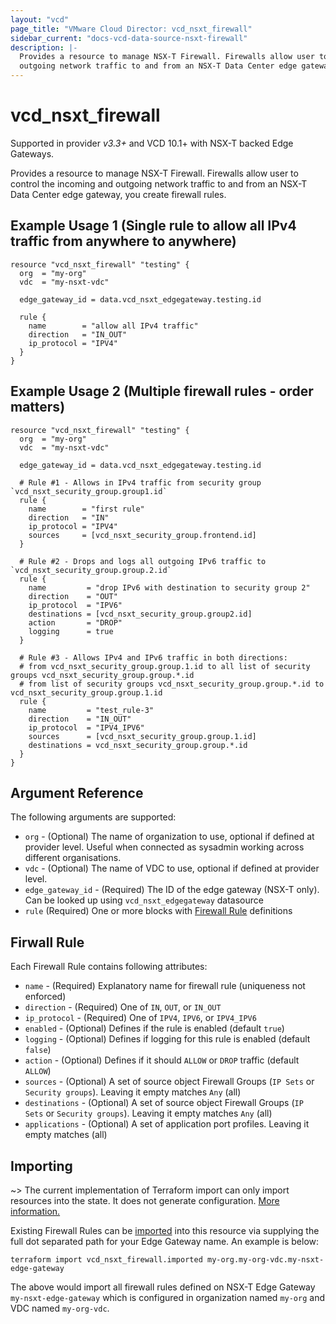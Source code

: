 ```yaml
---
layout: "vcd"
page_title: "VMware Cloud Director: vcd_nsxt_firewall"
sidebar_current: "docs-vcd-data-source-nsxt-firewall"
description: |-
  Provides a resource to manage NSX-T Firewall. Firewalls allow user to control the incoming and 
  outgoing network traffic to and from an NSX-T Data Center edge gateway, you create firewall rules.
---
```


# vcd\_nsxt\_firewall

Supported in provider *v3.3+* and VCD 10.1+ with NSX-T backed Edge Gateways.

Provides a resource to manage NSX-T Firewall. Firewalls allow user to control the incoming and 
outgoing network traffic to and from an NSX-T Data Center edge gateway, you create firewall rules.

## Example Usage 1 (Single rule to allow all IPv4 traffic from anywhere to anywhere)
```hcl
resource "vcd_nsxt_firewall" "testing" {
  org  = "my-org"
  vdc  = "my-nsxt-vdc"

  edge_gateway_id = data.vcd_nsxt_edgegateway.testing.id

  rule {
    name        = "allow all IPv4 traffic"
    direction   = "IN_OUT"
    ip_protocol = "IPV4"
  }
}
```

## Example Usage 2 (Multiple firewall rules - order matters)
```hcl
resource "vcd_nsxt_firewall" "testing" {
  org  = "my-org"
  vdc  = "my-nsxt-vdc"

  edge_gateway_id = data.vcd_nsxt_edgegateway.testing.id

  # Rule #1 - Allows in IPv4 traffic from security group `vcd_nsxt_security_group.group1.id`
  rule {
    name        = "first rule"
    direction   = "IN"
    ip_protocol = "IPV4"
    sources     = [vcd_nsxt_security_group.frontend.id]
  }

  # Rule #2 - Drops and logs all outgoing IPv6 traffic to `vcd_nsxt_security_group.group.2.id`
  rule {
    name         = "drop IPv6 with destination to security group 2"
    direction    = "OUT"
    ip_protocol  = "IPV6"
    destinations = [vcd_nsxt_security_group.group2.id]
    action       = "DROP"
    logging      = true
  }
  
  # Rule #3 - Allows IPv4 and IPv6 traffic in both directions:
  # from vcd_nsxt_security_group.group.1.id to all list of security groups vcd_nsxt_security_group.group.*.id
  # from list of security groups vcd_nsxt_security_group.group.*.id to vcd_nsxt_security_group.group.1.id
  rule {
    name         = "test_rule-3"
    direction    = "IN_OUT"
    ip_protocol  = "IPV4_IPV6"
    sources      = [vcd_nsxt_security_group.group.1.id]
    destinations = vcd_nsxt_security_group.group.*.id
  }
}
```

## Argument Reference

The following arguments are supported:

* `org` - (Optional) The name of organization to use, optional if defined at provider level. Useful
  when connected as sysadmin working across different organisations.
* `vdc` - (Optional) The name of VDC to use, optional if defined at provider level.
* `edge_gateway_id` - (Required) The ID of the edge gateway (NSX-T only). Can be looked up using
  `vcd_nsxt_edgegateway` datasource
* `rule` (Required) One or more blocks with [Firewall Rule](#firewall-rule) definitions

<a id="firewall-rule"></a>
## Firwall Rule

Each Firewall Rule contains following attributes:

* `name` - (Required) Explanatory name for firewall rule (uniqueness not enforced)
* `direction` - (Required) One of `IN`, `OUT`, or `IN_OUT`
* `ip_protocol` - (Required) One of `IPV4`,  `IPV6`, or `IPV4_IPV6`
* `enabled` - (Optional) Defines if the rule is enabled (default `true`)
* `logging` - (Optional) Defines if logging for this rule is enabled (default `false`)
* `action` - (Optional) Defines if it should `ALLOW` or `DROP` traffic (default `ALLOW`)
* `sources` - (Optional) A set of source object Firewall Groups (`IP Sets` or `Security groups`). 
Leaving it empty matches `Any` (all)
* `destinations` - (Optional) A set of source object Firewall Groups (`IP Sets` or `Security groups`). 
Leaving it empty matches `Any` (all)
* `applications` - (Optional) A set of application port profiles. Leaving it empty matches  (all)

## Importing

~> The current implementation of Terraform import can only import resources into the state.
It does not generate configuration. [More information.](https://www.terraform.io/docs/import/)

Existing Firewall Rules can be [imported][docs-import] into this resource
via supplying the full dot separated path for your Edge Gateway name. An example is
below:

[docs-import]: https://www.terraform.io/docs/import/

```
terraform import vcd_nsxt_firewall.imported my-org.my-org-vdc.my-nsxt-edge-gateway
```

The above would import all firewall rules defined on NSX-T Edge Gateway `my-nsxt-edge-gateway` which
is configured in organization named `my-org` and VDC named `my-org-vdc`.
